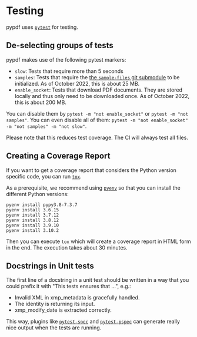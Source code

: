 # Testing

pypdf uses [`pytest`](https://docs.pytest.org/en/7.1.x/) for testing.

## De-selecting groups of tests

pypdf makes use of the following pytest markers:

* `slow`: Tests that require more than 5 seconds
* `samples`: Tests that require the [the `sample-files` git submodule](https://github.com/py-pdf/sample-files) to be initialized. As of October 2022, this is about 25 MB.
* `enable_socket`: Tests that download PDF documents. They are stored locally and thus only need to be downloaded once. As of October 2022, this is about 200 MB.

You can disable them by `pytest -m "not enable_socket"` or `pytest -m "not samples"`.
You can even disable all of them: `pytest -m "not enable_socket" -m "not samples" -m "not slow"`.

Please note that this reduces test coverage. The CI will always test all files.

## Creating a Coverage Report

If you want to get a coverage report that considers the Python version specific
code, you can run [`tox`](https://tox.wiki/en/latest/).

As a prerequisite, we recommend using [`pyenv`](https://github.com/pyenv/pyenv)
so that you can install the different Python versions:

```
pyenv install pypy3.8-7.3.7
pyenv install 3.6.15
pyenv install 3.7.12
pyenv install 3.8.12
pyenv install 3.9.10
pyenv install 3.10.2
```

Then you can execute `tox` which will create a coverage report in HTML form
in the end. The execution takes about 30 minutes.


## Docstrings in Unit tests

The first line of a docstring in a unit test should be written in a way that
you could prefix it with "This tests ensures that ...", e.g.:

* Invalid XML in xmp_metadata is gracefully handled.
* The identity is returning its input.
* xmp_modify_date is extracted correctly.

This way, plugins like [`pytest-spec`](https://pypi.org/project/pytest-spec/)
and [`pytest-pspec`](https://pypi.org/project/pytest-spec/) can generate really
nice output when the tests are running.
